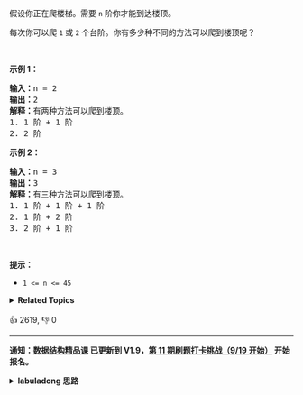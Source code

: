 <p>假设你正在爬楼梯。需要 <code>n</code>&nbsp;阶你才能到达楼顶。</p>

<p>每次你可以爬 <code>1</code> 或 <code>2</code> 个台阶。你有多少种不同的方法可以爬到楼顶呢？</p>

<p>&nbsp;</p>

<p><strong>示例 1：</strong></p>

<pre>
<strong>输入：</strong>n = 2
<strong>输出：</strong>2
<strong>解释：</strong>有两种方法可以爬到楼顶。
1. 1 阶 + 1 阶
2. 2 阶</pre>

<p><strong>示例 2：</strong></p>

<pre>
<strong>输入：</strong>n = 3
<strong>输出：</strong>3
<strong>解释：</strong>有三种方法可以爬到楼顶。
1. 1 阶 + 1 阶 + 1 阶
2. 1 阶 + 2 阶
3. 2 阶 + 1 阶
</pre>

<p>&nbsp;</p>

<p><strong>提示：</strong></p>

<ul>
	<li><code>1 &lt;= n &lt;= 45</code></li>
</ul>
<details><summary><strong>Related Topics</strong></summary>记忆化搜索 | 数学 | 动态规划</details><br>

<div>👍 2619, 👎 0</div>

<div id="labuladong"><hr>

**通知：[数据结构精品课](https://aep.h5.xeknow.com/s/1XJHEO) 已更新到 V1.9，[第 11 期刷题打卡挑战（9/19 开始）](https://mp.weixin.qq.com/s/eUG2OOzY3k_ZTz-CFvtv5Q) 开始报名。**

<details><summary><strong>labuladong 思路</strong></summary>

## 基本思路

这题属于最基本的动态规划，建议先看下前文 [动态规划框架详解](https://labuladong.github.io/article/fname.html?fname=动态规划详解进阶)。

这题很像 [509. 斐波那契数](/problems/fibonacci-number)：爬到第 `n` 级台阶的方法个数等于爬到 `n - 1` 的方法个数和爬到 `n - 2` 的方法个数之和。

**标签：[一维动态规划](https://mp.weixin.qq.com/mp/appmsgalbum?__biz=MzAxODQxMDM0Mw==&action=getalbum&album_id=2122007027366395905)，[动态规划](https://mp.weixin.qq.com/mp/appmsgalbum?__biz=MzAxODQxMDM0Mw==&action=getalbum&album_id=1318881141113536512)**

## 解法代码

```java
class Solution {
    // 备忘录
    int[] memo;

    public int climbStairs(int n) {
        memo = new int[n + 1];
        return dp(n);
    }

    // 定义：爬到第 n 级台阶的方法个数为 dp(n)
    int dp(int n) {
        // base case
        if (n <= 2) {
            return n;
        }
        if (memo[n] > 0) {
            return memo[n];
        }
        // 状态转移方程：
        // 爬到第 n 级台阶的方法个数等于爬到 n - 1 的方法个数和爬到 n - 2 的方法个数之和。
        memo[n] = dp(n - 1) + dp(n - 2);
        return memo[n];
    }
}
```

**类似题目**：
  - [剑指 Offer 10- II. 青蛙跳台阶问题 🟢](/problems/qing-wa-tiao-tai-jie-wen-ti-lcof)

</details>
</div>



